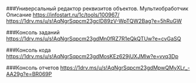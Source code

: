 ###Универсальный редактор реквизитов объектов. Мультиобработчик
Описание https://infostart.ru/1c/tools/100967/
https://1drv.ms/u/s!AqNgrSqpcm23gclD89zV-WpTQW2Bag?e=5hRuGW

###Консоль заданий
https://1drv.ms/u/s!AqNgrSqpcm23gdMn0fRZ7R1eQkQTUw?e=cvGaSQ

###Консоль кода
https://1drv.ms/u/s!AqNgrSqpcm23gdMosKEz629jUXJMlw?e=vvq3Dp

###Консоль отчетов
https://1drv.ms/u/s!AqNgrSqpcm23gdMpwQMyXLr_-AA29g?e=BR069P